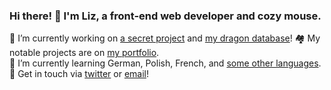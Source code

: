 ### Hi there! 👋 I'm Liz, a front-end web developer and cozy mouse.

🔭 I’m currently working on [a secret project](https://github.com/cozymaus/news) and [my dragon database](https://github.com/cozymaus/dragon-database)!
🏘️ My notable projects are on [my portfolio](https://cozymaus.com).  
🌱 I’m currently learning German, Polish, French, and [some other languages](http://duolingo.com/cozymaus).
💬 Get in touch via [twitter](https://twitter.com/cozymaus) or [email](mailto:liz@cozymaus.com)!
